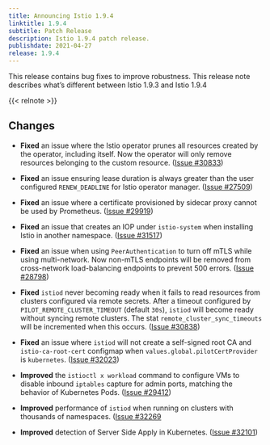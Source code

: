 ```yaml
---
title: Announcing Istio 1.9.4
linktitle: 1.9.4
subtitle: Patch Release
description: Istio 1.9.4 patch release.
publishdate: 2021-04-27
release: 1.9.4
---
```


This release contains bug fixes to improve robustness. This release note describes what’s different between Istio 1.9.3 and Istio 1.9.4

{{< relnote >}}

## Changes

- **Fixed** an issue where the Istio operator prunes all resources created by the operator, including itself. Now the operator will only remove resources belonging to the custom resource. ([Issue #30833](https://github.com/istio/istio/issues/30833))

- **Fixed** an issue ensuring lease duration is always greater than the user configured `RENEW_DEADLINE` for Istio operator manager. ([Issue #27509](https://github.com/istio/istio/issues/27509))

- **Fixed** an issue where a certificate provisioned by sidecar proxy cannot be used by Prometheus. ([Issue #29919](https://github.com/istio/istio/issues/29919))

- **Fixed** an issue that creates an IOP under `istio-system` when installing Istio in another namespace. ([Issue #31517](https://github.com/istio/istio/issues/31517))

- **Fixed** an issue when using `PeerAuthentication` to turn off mTLS while using multi-network. Now non-mTLS endpoints will be removed from cross-network load-balancing endpoints to prevent 500 errors. ([Issue #28798](https://github.com/istio/istio/issues/28798))

- **Fixed** `istiod` never becoming ready when it fails to read resources from clusters configured via remote secrets.
After a timeout configured by `PILOT_REMOTE_CLUSTER_TIMEOUT` (default `30s`), `istiod` will become ready without
syncing remote clusters. The stat `remote_cluster_sync_timeouts` will be incremented when this occurs. ([Issue #30838](https://github.com/istio/istio/issues/30838))

- **Fixed** an issue where `istiod` will not create a self-signed root CA and `istio-ca-root-cert` configmap when `values.global.pilotCertProvider` is `kubernetes`. ([Issue #32023](https://github.com/istio/istio/issues/32023))

- **Improved** the `istioctl x workload` command to configure VMs to disable inbound `iptables` capture for admin ports, matching the behavior of Kubernetes Pods. ([Issue #29412](https://github.com/istio/istio/issues/29412))

- **Improved** performance of `istiod` when running on clusters with thousands of namespaces. ([Issue #32269](https://github.com/istio/istio/pull/32269)

- **Improved** detection of Server Side Apply in Kubernetes. ([Issue #32101](https://github.com/istio/istio/issues/32101))
